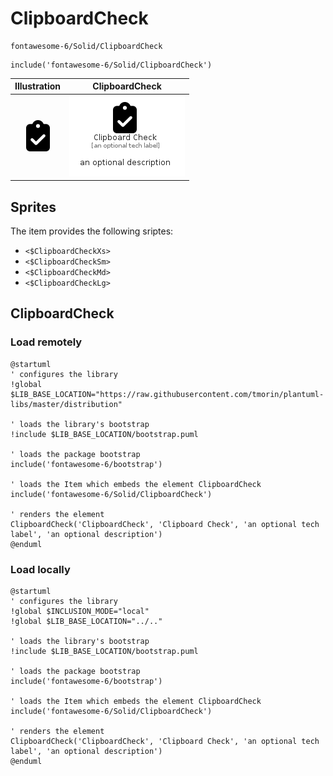 # ClipboardCheck


```text
fontawesome-6/Solid/ClipboardCheck
```

```text
include('fontawesome-6/Solid/ClipboardCheck')
```



| Illustration | ClipboardCheck |
| :---: | :---: |
| ![illustration for Illustration](../../fontawesome-6/Solid/ClipboardCheck.png) | ![illustration for ClipboardCheck](../../fontawesome-6/Solid/ClipboardCheck.Local.png) |



## Sprites
The item provides the following sriptes:

- `<$ClipboardCheckXs>`
- `<$ClipboardCheckSm>`
- `<$ClipboardCheckMd>`
- `<$ClipboardCheckLg>`





## ClipboardCheck

### Load remotely
```plantuml
@startuml
' configures the library
!global $LIB_BASE_LOCATION="https://raw.githubusercontent.com/tmorin/plantuml-libs/master/distribution"

' loads the library's bootstrap
!include $LIB_BASE_LOCATION/bootstrap.puml

' loads the package bootstrap
include('fontawesome-6/bootstrap')

' loads the Item which embeds the element ClipboardCheck
include('fontawesome-6/Solid/ClipboardCheck')

' renders the element
ClipboardCheck('ClipboardCheck', 'Clipboard Check', 'an optional tech label', 'an optional description')
@enduml
```

### Load locally
```plantuml
@startuml
' configures the library
!global $INCLUSION_MODE="local"
!global $LIB_BASE_LOCATION="../.."

' loads the library's bootstrap
!include $LIB_BASE_LOCATION/bootstrap.puml

' loads the package bootstrap
include('fontawesome-6/bootstrap')

' loads the Item which embeds the element ClipboardCheck
include('fontawesome-6/Solid/ClipboardCheck')

' renders the element
ClipboardCheck('ClipboardCheck', 'Clipboard Check', 'an optional tech label', 'an optional description')
@enduml
```

